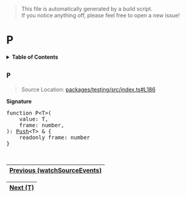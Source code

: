 > This file is automatically generated by a build script.<br>If you notice anything off, please feel free to open a new issue!

# P

<details><summary><b>Table of Contents</b></summary>

1. [<code>P</code>](#P)</details>

## <a name="P"></a><code>P</code>

> Source Location: [packages\/testing\/src\/index.ts#L186](..\/..\/packages\/testing\/src\/index.ts#L186)

<b>Signature</b>

<pre>function P&lt;T&gt;(<br>    value: T,<br>    frame: number,<br>): <a href="../02-api-event/01-Push.md#Push-Interface">Push</a>&lt;T&gt; & {<br>    readonly frame: number<br>}</pre><br>

| [Previous \(watchSourceEvents\)](06-watchSourceEvents.md#readme) |
| --- |

<div align="right">

| [Next \(T\)](08-T.md#readme) |
| --- |
</div>
